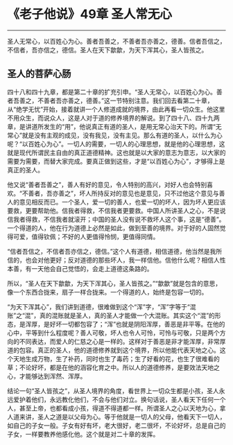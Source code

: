 # 《老子他说》49章 圣人常无心

------

圣人无常心，以百姓心为心。善者吾善之，不善者吾亦善之，德善。信者吾信之，不信者，吾亦信之，德信。圣人在天下歙歙，为天下浑其心，圣人皆孩之。

## 圣人的菩萨心肠

四十八和四十九章，都是第二十章的扩充引申。“圣人无常心，以百姓心为心。善者吾善之，不善者吾亦善之，德善。”这一节特别注意。我们回去看第二十章，从“绝学无忧”开始，接着就讲一个人修道成就的境界，由此再看一切众生。他这里不用众生，而说众人，这是人对于道的修养境界的解说。到了四十八、四十九两章，是讲道所发生的“用”，他说真正有道的圣人，是用无常心治天下的。所谓“无常心”就是没有主观的成见，没有我见，没有主见。那么有道的圣人，以什么为心呢？“以百姓心为心”。一切人的需要，一切人的心理思想，就是他的心理思想，这就是现代所谓民主自由的真正道德精神。这也就是以大家的意志为意志，以大家的需要为需要，而替大家完成。要真正做到这些，才是“以百姓心为心”，才够得上是真正的圣人。

他又说“善者吾善之”，善人有好的意见，令人特别的高兴，对好人也会特别喜欢。“不善者，吾亦善之”，坏人所持反对的意见也是意见，只不过他这个意见与善人的意见相反而已。一个圣人，爱一切的善人，也爱一切的坏人，因为坏人更应该要救，更要帮助他。信我者得救，不信我者更要救。中国人所讲圣人之心，不是说信我者得救，不信我者就滚开；中国的圣人没有说不救坏人这个事，这是“德善”。一个得道的人，他在行为道德上必然是如此，做到至善的境界。对于好的人固然觉得可爱，值得钦佩；不好的人更值得怜悯，更值得同情。

“信者吾信之，不信者吾亦信之，德信。”这个人有道德，相信道德，他当然是我所信的，也会对他更好；反对道德的那些坏人，我一样信他。信他什么呢？相信人性本善，有一天他会自己觉悟的，会走上道德这条路的。

所以，“圣人在天下歙歙，为天下浑其心，圣人皆孩之。”“歙歙”就是包含的意思，像一个东西合拢来，扇子一样合拢来。一个得道的人，始终是包容一切的。

“为天下浑其心”，我们讲到道德，很难做到这个“浑”字，“浑”字等于“混账”之“混”，真的混账就是圣人，真的圣人才能做一个大混账。其实这个“混”的形态，是浑厚，是好坏一切都包容了；“浑”也就是阴阳浑厚，善恶是非平等。在他的心中，平等到什么程度呢？善人可敬，坏人也令人可怜，可怜与可敬，只是两个方向的不同表达，而爱人的仁慈之心是一样的。这样对于善恶是非才能浑厚，非常厚道的包容。真正的圣人，他的道德修养就到这个境界，所以他能代表天地之心。这个天地生成万物，生了补药，同时也生了毒药；生了好看的花，也生了很难看的草；不论好坏，都是在他的涵容化育之中。所以人的道德修养，是要效法天地之心，才能够达到浑然、浑厚。

结论一句“圣人皆孩之”，从圣人境界的角度，看世界上一切众生都是小孩，圣人永远爱护着他们，永远教化他们，不会与他们对立。换句话说，圣人看天下任何一个人，甚至上帝，也都看成小孩，得道不得道都一样。所谓圣人之心以天地为心，拿人道来讲，圣人之道是以父母为心。等于他就是一切人的父母，他看天下一切人，如自己的子女一般。子女有好有坏，老大很好，老二很坏，不论好坏，总是自己的子女，一样要教养他感化他。这个就是对二十章的发挥。